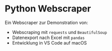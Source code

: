 # Python Webscraper 

Ein Webscraper zur Demonstration von:
- Webscraping mit `requests` und `BeautifulSoup`
- Datenexport nach Excel mit `pandas`
- Entwicklung in VS Code auf macOS
